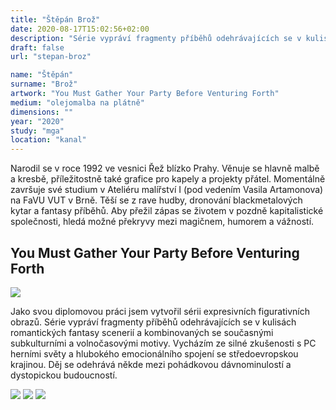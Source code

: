 ```yaml
---
title: "Štěpán Brož"
date: 2020-08-17T15:02:56+02:00
description: "Série vypráví fragmenty příběhů odehrávajících se v kulisách romantických fantasy scenerií a kombinovaných se současnými subkulturními a volnočasovými motivy."
draft: false
url: "stepan-broz"

name: "Štěpán"
surname: "Brož"
artwork: "You Must Gather Your Party Before Venturing Forth"
medium: "olejomalba na plátně"
dimensions: ""
year: "2020"
study: "mga"
location: "kanal"
---
```


Narodil se v roce 1992 ve vesnici Řež blízko Prahy. Věnuje se hlavně malbě a kresbě, příležitostně také grafice pro kapely a projekty přátel. Momentálně završuje své studium v Ateliéru malířství I (pod vedením Vasila Artamonova) na FaVU VUT v Brně. Těší se z rave hudby, dronování blackmetalových kytar a fantasy příběhů. Aby přežil zápas se životem v pozdně kapitalistické společnosti, hledá možné překryvy mezi magičnem, humorem a vážností.


## You Must Gather Your Party Before Venturing Forth

![](/students/broz/1.jpg)

Jako svou diplomovou práci jsem vytvořil sérii expresivních figurativních obrazů. Série vypráví fragmenty příběhů odehrávajících se v kulisách romantických fantasy scenerií a kombinovaných se současnými subkulturními a volnočasovými motivy. Vycházím ze silné zkušenosti s PC herními světy a hlubokého emocionálního spojení se středoevropskou krajinou. Děj se odehrává někde mezi pohádkovou dávnominulostí a dystopickou budoucností.

![](/students/broz/2.jpg)
![](/students/broz/3.jpg)
![](/students/broz/4.jpg)

